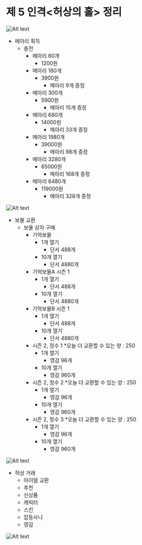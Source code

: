 # 제 5 인격<허상의 홀> 정리 

![Alt text](https://postfiles.pstatic.net/MjAxODEwMzFfMTkx/MDAxNTQwOTczOTI0Mjg1.8SLczNgNyjj_1mraD5Wjh13BMQdVHEiNT-g2IitfomUg.qulM3PyCuooP9quiruAPxN5HknlYOFYsbgE4-GLF4psg.JPEG.iju1633/0%EB%B2%88%EC%A7%B8.jpg?type=w773)
* 메아리 획득
  * 충전
    * 메아리 60개
      * 1200원
    * 메아리 180개
      * 3900원
        * 메아리 9개 증정
    * 메아리 300개
      * 5900원
        * 메아리 15개 증정
    * 메아리 680개
      * 14000원
        * 메아리 33개 증정
    * 메아리 1980개
      * 39000원
        * 메아리 98개 증정
    * 메아리 3280개
      * 65000원
        * 메아리 168개 증정
    * 메아리 6480개
      * 119000원
        * 메아리 328개 증정
        
![Alt text](https://postfiles.pstatic.net/MjAxODEwMzFfMTc0/MDAxNTQwOTczOTI0Mjk2.sBhVMel3rEOMy7gRNhNw2ZBWPCNs6G5drdxfKU8chYMg.ly0pNJMGGrQgxl1qqB38caNf1osQ12unkSe05fL_9oAg.JPEG.iju1633/1%EB%B2%88%EC%A7%B8.jpg?type=w773)

* 보물 교환
  * 보물 상자 구매
    * 기억보물
      * 1개 열기
        * 단서 488개
      * 10개 열기
        * 단서 4880개 
    * 기억보물A 시즌 1
      * 1개 열기
        * 단서 488개
      * 10개 열기
        * 단서 4880개
    * 기억보물B 시즌 1
      * 1개 열기
        * 단서 488개
      * 10개 열기
        * 단서 4880개
    * 시즌 2, 정수 1
      *오늘 더 교환할 수 있는 양 : 250
        * 1개 열기
          * 영감 96개
        * 10개 열기
          * 영감 960개
    * 시즌 2, 정수 2
      *오늘 더 교환할 수 있는 양 : 250
        * 1개 열기
          * 영감 96개
        * 10개 열기
          * 영감 960개
    * 시즌 2, 정수 3
      *오늘 더 교환할 수 있는 양 : 250
        * 1개 열기
          * 영감 96개
        * 10개 열기
          * 영감 960개
          
![Alt text](https://postfiles.pstatic.net/MjAxODEwMzFfNDUg/MDAxNTQwOTczOTI0MzA2.UwLBusPSLAFkL4tx5n9n4AJqhOJVnCh9VtM_PYx3gHwg.H2QaszEnjua2g4uZPYOqH-qkmiYnoTSdVKEB9pIwvjEg.JPEG.iju1633/2%EB%B2%88%EC%A7%B8.jpg?type=w773)

* 허상 거래
  * 아이템 교환
   * 추천
   * 신상품
   * 캐릭터
   * 스킨
   * 잡동사니
   * 영감
   
![Alt text](https://postfiles.pstatic.net/MjAxODEwMzFfMTcz/MDAxNTQwOTczOTI0Mjk3.D4IQKyQ3AGGkAqUeiFgbE1Cc7hZtrMdtXbeJoZJNMNsg.vD8yTdyvahO629VP_7coDGYmxJBRWe9TspUB0lbtlncg.JPEG.iju1633/4%EB%B2%88%EC%A8%B0.jpg?type=w773)
      
